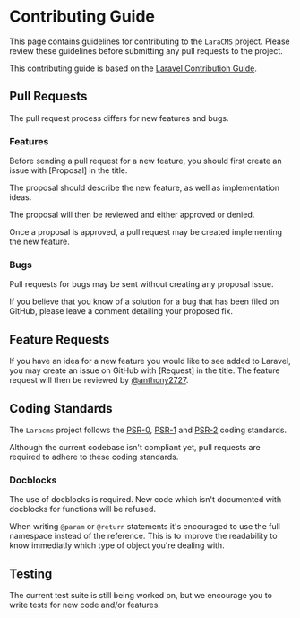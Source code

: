 # Contributing Guide

This page contains guidelines for contributing to the `LaraCMS` project. Please review these guidelines before submitting any pull requests to the project.

This contributing guide is based on the [Laravel Contribution Guide](https://github.com/laravel/framework/blob/master/CONTRIBUTING.md).

## Pull Requests

The pull request process differs for new features and bugs. 

### Features
Before sending a pull request for a new feature, you should first create an issue with [Proposal] in the title. 

The proposal should describe the new feature, as well as implementation ideas. 

The proposal will then be reviewed and either approved or denied. 

Once a proposal is approved, a pull request may be created implementing the new feature.

### Bugs

Pull requests for bugs may be sent without creating any proposal issue. 

If you believe that you know of a solution for a bug that has been filed on GitHub, please leave a comment detailing your proposed fix.

## Feature Requests

If you have an idea for a new feature you would like to see added to Laravel, you may create an issue on GitHub with [Request] in the title. The feature request will then be reviewed by [@anthony2727](https://github.com/anthony2727).

## Coding Standards

The `Laracms` project follows the [PSR-0](http://www.php-fig.org/psr/psr-0/), [PSR-1](http://www.php-fig.org/psr/psr-1/) and [PSR-2](http://www.php-fig.org/psr/psr-2/) coding standards. 

Although the current codebase isn't compliant yet, pull requests are required to adhere to these coding standards.

### Docblocks

The use of docblocks is required. New code which isn't documented with docblocks for functions will be refused.

When writing `@param` or `@return` statements it's encouraged to use the full namespace instead of the reference. This is to improve the readability to know immediatly which type of object you're dealing with.

## Testing

The current test suite is still being worked on,  but we encourage you to write tests for new code and/or features.
